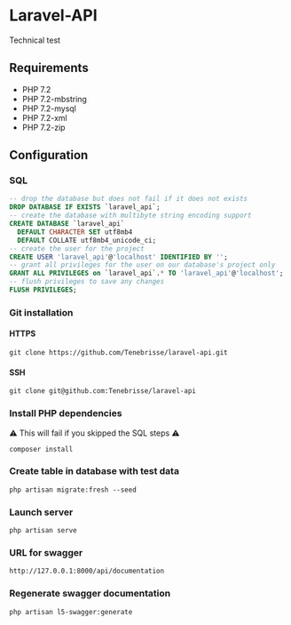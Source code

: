 # Laravel-API

Technical test

## Requirements
* PHP 7.2
* PHP 7.2-mbstring
* PHP 7.2-mysql
* PHP 7.2-xml
* PHP 7.2-zip

## Configuration

### SQL
```sql
-- drop the database but does not fail if it does not exists
DROP DATABASE IF EXISTS `laravel_api`;
-- create the database with multibyte string encoding support
CREATE DATABASE `laravel_api`
  DEFAULT CHARACTER SET utf8mb4
  DEFAULT COLLATE utf8mb4_unicode_ci;
-- create the user for the project
CREATE USER 'laravel_api'@'localhost' IDENTIFIED BY '';
-- grant all privileges for the user on our database's project only
GRANT ALL PRIVILEGES on `laravel_api`.* TO 'laravel_api'@'localhost';
-- flush privileges to save any changes
FLUSH PRIVILEGES;
```

### Git installation

#### HTTPS
```shell
git clone https://github.com/Tenebrisse/laravel-api.git
```

#### SSH
```shell
git clone git@github.com:Tenebrisse/laravel-api
```

### Install PHP dependencies
⚠️ This will fail if you skipped the SQL steps ⚠️
```shell
composer install
```

### Create table in database with test data
```shell
php artisan migrate:fresh --seed
```

### Launch server
```shell
php artisan serve
```

### URL for swagger
```
http://127.0.0.1:8000/api/documentation
```

### Regenerate swagger documentation
```shell
php artisan l5-swagger:generate
```
